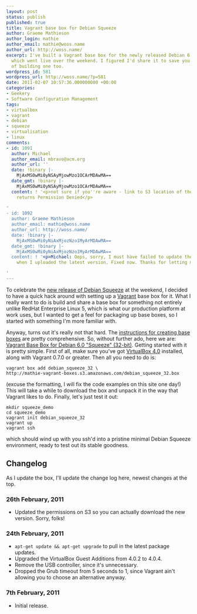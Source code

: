 ```yaml
---
layout: post
status: publish
published: true
title: Vagrant base box for Debian Squeeze
author: Graeme Mathieson
author_login: mathie
author_email: mathie@woss.name
author_url: http://woss.name/
excerpt: I've built a Vagrant base box for the newly released Debian 6.0 "Squeeze"
  which went live over the weekend. I figured I'd share it to save you the bother
  of building one too.
wordpress_id: 581
wordpress_url: http://woss.name/?p=581
date: 2011-02-07 10:57:36.000000000 +00:00
categories:
- Geekery
- Software Configuration Management
tags:
- virtualbox
- vagrant
- debian
- squeeze
- virtualisation
- linux
comments:
- id: 1091
  author: Michael
  author_email: mbravo@acm.org
  author_url: ''
  date: !binary |-
    MjAxMS0wMi0yNSAyMjowMzo1OCArMDAwMA==
  date_gmt: !binary |-
    MjAxMS0wMi0yNSAyMjowMzo1OCArMDAwMA==
  content: ! '<p>not sure if you''re aware - link to S3 location of the box currently
    returns Permission Denied</p>

'
- id: 1092
  author: Graeme Mathieson
  author_email: mathie@woss.name
  author_url: http://woss.name/
  date: !binary |-
    MjAxMS0wMi0yNiAxMjozNzo1MyArMDAwMA==
  date_gmt: !binary |-
    MjAxMS0wMi0yNiAxMjozNzo1MyArMDAwMA==
  content: ! '<p>Michael: Oops, sorry, I must have failed to update the permissions
    when I uploaded the latest version. Fixed now. Thanks for letting me know!</p>

'
---
```

To celebrate the [new release of Debian Squeeze](http://www.debian.org/News/2011/20110205a) at the weekend, I decided to have a quick hack around with setting up a [Vagrant](http://www.vagrantup.com/) base box for it. What I really want to do is build and share a base box for something not entirely unlike RedHat Enterprise Linux 5, which is what our production platform at work uses, but I wanted to get a feel for packaging up base boxes, so I started with something I'm more familiar with.

Anyway, turns out it's really not that hard. The [instructions for creating base boxes](http://vagrantup.com/docs/base_boxes.html) are pretty comprehensive. So, without further ado, here we are: [Vagrant Base Box for Debian 6.0 "Squeeze" (32-bit)](http://mathie-vagrant-boxes.s3.amazonaws.com/debian_squeeze_32.box). Getting started with it is pretty simple. First of all, make sure you've got [VirtualBox 4.0](http://virtualbox.org/) installed, along with Vagrant 0.7.0 or greater. Then all you need to do is:

    vagrant box add debian_squeeze_32 \
    http://mathie-vagrant-boxes.s3.amazonaws.com/debian_squeeze_32.box

(excuse the formatting, I will fix the code examples on this site one day!) This will take a while to download the box and unpack it in the way that Vagrant likes to do. Finally, let's just test it out:

    mkdir squeeze_demo
    cd squeeze_demo
    vagrant init debian_squeeze_32
    vagrant up
    vagrant ssh

which should wind up with you ssh'd into a pristine minimal Debian Squeeze environment, ready to test out its stable goodness.

## Changelog

As I update the box, I'll update the change log here, newest changes at the top.

### 26th February, 2011

* Updated the permissions on S3 so you can actually download the new version. Sorry, folks!

### 24th February, 2011

* `apt-get update && apt-get upgrade` to pull in the latest package updates.
* Upgraded the VirtualBox Guest Additions from 4.0.2 to 4.0.4.
* Remove the USB controller, since it's unnecessary.
* Dropped the Grub timeout from 5 seconds to 1, since Vagrant ain't allowing you to choose an alternative anyway.

### 7th February, 2011

* Initial release.
